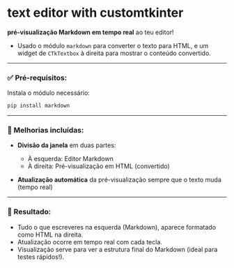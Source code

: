 # text editor with customtkinter 
**pré-visualização Markdown em tempo real** ao teu editor!
- Usado o módulo `markdown` para converter o texto para HTML, e um widget de `CTkTextbox` à direita para mostrar o conteúdo convertido.

---

### ✅ Pré-requisitos:

Instala o módulo necessário:

```bash
pip install markdown
```

---

### 🧩 Melhorias incluídas:

* **Divisão da janela** em duas partes:

  * À esquerda: Editor Markdown
  * À direita: Pré-visualização em HTML (convertido)
* **Atualização automática** da pré-visualização sempre que o texto muda (tempo real)

---

### 🎯 Resultado:

* Tudo o que escreveres na esquerda (Markdown), aparece formatado como HTML na direita.
* Atualização ocorre em tempo real com cada tecla.
* Visualização serve para ver a estrutura final do Markdown (ideal para testes rápidos!).
